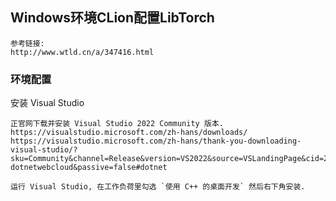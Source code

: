 ## Windows环境CLion配置LibTorch

```text
参考链接: 
http://www.wtld.cn/a/347416.html
```


### 环境配置

安装 Visual Studio
```text
正官网下载并安装 Visual Studio 2022 Community 版本. 
https://visualstudio.microsoft.com/zh-hans/downloads/
https://visualstudio.microsoft.com/zh-hans/thank-you-downloading-visual-studio/?sku=Community&channel=Release&version=VS2022&source=VSLandingPage&cid=2030&workload=dotnet-dotnetwebcloud&passive=false#dotnet

运行 Visual Studio, 在工作负荷里勾选 `使用 C++ 的桌面开发` 然后右下角安装. 



```












